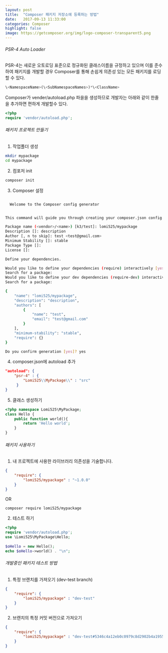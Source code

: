 ```yaml
---
layout: post
title:  "Composer 패키지 저장소에 등록하는 방법"
date:   2017-09-13 11:33:00
categories: Composer
highlight: false
image: https://getcomposer.org/img/logo-composer-transparent5.png
---
```



###### PSR-4 Auto Loader

PSR-4는 새로운 오토로딩 표준으로 정규화된 클래스이름을 규정하고 있으며 이를 준수하여 패키지를 개발할 경우 Composer를 통해 손쉽게 의존성 있는 모든 패키지를 로딩할 수 있다.

```php
\<NamespaceName>(\<SubNamespaceNames>)*\<ClassName>
```

Composer가  vender/autoload.php 파을을 생성하므로 개발자는 아래와 같이 한줄을 추가하면 편하게 개발할수 있다.
```php
<?php
require 'vendor/autoload.php';
```


###### 패키지 프로젝트 만들기
1. 작업폴더 생성
```bash
mkdir mypackage
cd mypackage
```

2. 컴포저 init
```bash
composer init
```

3. Composer 설정
```bash

  Welcome to the Composer config generator


This command will guide you through creating your composer.json config.

Package name (<vendor>/<name>) [k3/test]: lomi525/mypackage
Description []: description
Author [, n to skip]: test <test@gmail.com>
Minimum Stability []: stable
Package Type []:
License []:

Define your dependencies.

Would you like to define your dependencies (require) interactively [yes]? yes
Search for a package:
Would you like to define your dev dependencies (require-dev) interactively [yes]? yes
Search for a package:

{
    "name": "lomi525/mypackage",
    "description": "description",
    "authors": [
        {
            "name": "test",
            "email": "test@gmail.com"
        }
    ],
    "minimum-stability": "stable",
    "require": {}
}

Do you confirm generation [yes]? yes
```

4. composer.json에 autoload 추가
```json
"autoload": {
    "psr-4" : {
        "Lomi525\\MyPackage\\" : "src"
     }
}
```

5. 클래스 생성하기 
```php
<?php namespace Lomi525\MyPackage;
class Hello {
    public function world(){
        return 'Hello world';
    }
}
```


###### 패키지 사용하기
1. 내 프로젝트에 사용한 라이브러리 의존성을 기술합니다.
```json
{
    "require": {   
        "lomi525/mypackage" : "~1.0.0"
    }      
}
```
OR
```bash
composer require lomi525/mypackage
```


2. 테스트 하기
```php
<?php
require 'vendor/autoload.php';
use \Lomi525\MyPackage\Hello;
 
$oHello = new Hello(); 
echo $oHello->world() . "\n";
```


###### 개발중인 패키지 테스트 방법
1. 특정 브랜치를 가져오기 (dev-test branch)
```json
{
    "require": {
        "lomi525/mypackage" : "dev-test"
    }
}
```
2. 브랜치의 특정 커밋 버전으로 가져오기
```json
{
    "require": {
        "lomi525/mypackage" : "dev-test#5346c4a12eb0c0979c8d2902b4a19551889e5db7"
    }
}
```